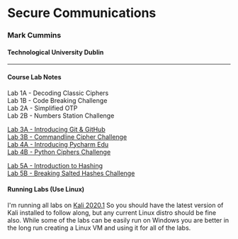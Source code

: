# Secure Communications 
### Mark Cummins
#### Technological University Dublin
---

#### Course Lab Notes

Lab 1A - Decoding Classic Ciphers  
Lab 1B - Code Breaking Challenge  
Lab 2A - Simplified OTP  
Lab 2B - Numbers Station Challenge  

[Lab 3A - Introducing Git & GitHub](Lab_3A_Intoducing_git_and_github.md)  
[Lab 3B - Commandline Cipher Challenge](Lab_3B_Commandline_Ciphers.md)  
[Lab 4A - Introducing Pycharm Edu](Lab_4A_Installing%20Pycharm_Educational.md)  
[Lab 4B - Python Ciphers Challenge](Lab_4B_Intro_to_PyCharm.md)  

[Lab 5A - Introduction to Hashing](Lab_5A_Introduction_to_hashing.md)  
[Lab 5B - Breaking Salted Hashes Challenge](Lab_5B_Breaking_salted_hashes.md)  







#### Running Labs (Use Linux)
I'm running all labs on [Kali 2020.1](https://www.kali.org/downloads/) So you should have the latest version of Kali installed to follow along, but any current Linux distro should be fine also. While some of the labs can be easily run on Windows you are better in the long run creating a Linux VM and using it for all of the labs.

  

